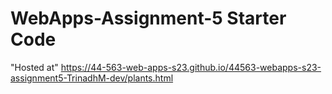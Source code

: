 # WebApps-Assignment-5 Starter Code
"Hosted at" https://44-563-web-apps-s23.github.io/44563-webapps-s23-assignment5-TrinadhM-dev/plants.html